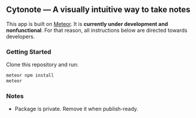 ## Cytonote &mdash; A visually intuitive way to take notes

This app is built on [Meteor](https://www.meteor.com/). It is **currently under development and nonfunctional**. For that reason, all instructions below are directed towards developers.

### Getting Started
Clone this repository and run:
```bash
meteor npm install
meteor
```
### Notes
- Package is private. Remove it when publish-ready.